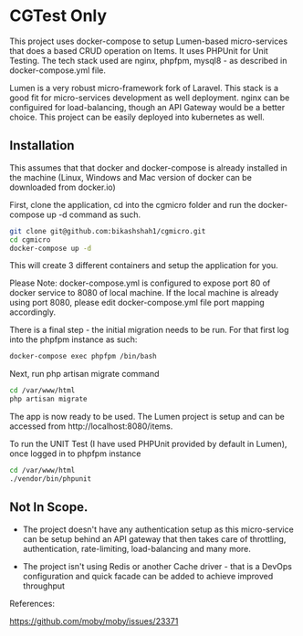 # CGTest Only


This project uses docker-compose to setup Lumen-based micro-services that does a based CRUD operation on Items. It uses PHPUnit for Unit Testing. The tech stack used are nginx, phpfpm, mysql8 - as described in docker-compose.yml file. 

Lumen is a very robust micro-framework fork of Laravel. This stack is a good fit for micro-services development as well deployment. nginx can be configuired for load-balancing, though an API Gateway would be a better choice. This project can be easily deployed into kubernetes as well. 



## Installation

This assumes that that docker and docker-compose is already installed in the machine (Linux, Windows and Mac version of docker can be downloaded from docker.io)



First, clone the application, cd into the cgmicro folder and run the docker-compose up -d command as such. 
```Bash
git clone git@github.com:bikashshah1/cgmicro.git
cd cgmicro
docker-compose up -d
```

This will create 3 different containers and setup the application for you. 



Please Note: docker-compose.yml is configured to expose port 80 of docker service to 8080 of local machine. If the local machine is already using port 8080, please edit docker-compose.yml file port mapping accordingly. 


There is a final step - the initial migration needs to be run. For that first log into the phpfpm instance as such:

```Bash
docker-compose exec phpfpm /bin/bash
```

Next, run php artisan migrate command
```Bash
cd /var/www/html
php artisan migrate
```

The app is now ready to be used. The Lumen project is setup and can be accessed from http://localhost:8080/items. 

To run the UNIT Test (I have used PHPUnit provided by default in Lumen), once logged in to phpfpm instance


```Bash
cd /var/www/html
./vendor/bin/phpunit
```


## Not In Scope.

- The project doesn't have any authentication setup as this micro-service can be setup behind an API gateway that then takes care of throttling, authentication, rate-limiting, load-balancing and many more. 

- The project isn't using Redis or another Cache driver - that is a DevOps configuration and quick facade can be added to achieve improved throughput 




References:

https://github.com/moby/moby/issues/23371